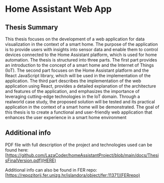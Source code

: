 # Home Assistant Web App


## Thesis Summary
This thesis focuses on the development of a web application for data visualization in the
context of a smart home. The purpose of the application is to provide users with insights
into sensor data and enable them to control devices connected to the Home Assistant
platform, which is used for home automation. The thesis is structured into three parts. The
first part provides an introduction to the concept of a smart home and the Internet of
Things (IoT). The second part focuses on the Home Assistant platform and the React
JavaScript library, which will be used in the implementation of the application. The third
part describes the implementation of the web application using React, provides a detailed
explanation of the architecture and features of the application, and emphasizes the
importance of leveraging cutting-edge technologies in the IoT domain. Through a realworld case study, the proposed solution will be tested and its practical application in the
context of a smart home will be demonstrated. The goal of this thesis is to create a
functional and user-friendly web application that enhances the user experience in a smart
home environment


## Additional info

PDF file with full description of the project and technologies used can be found here:
[https://github.com/LazaCoder/homeAssistantProject/blob/main/docs/ThesisFinalVersion.pdf](HERE)

Additional info can also be found in FER repo: <br/>
[https://repozitorij.fer.unizg.hr/islandora/object/fer:11371](FERrepo)
